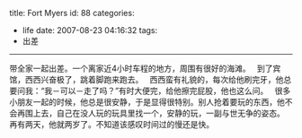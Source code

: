 title: Fort Myers
id: 88
categories:
  - life
date: 2007-08-23 04:16:32
tags:
  - 出差
---

带全家一起出差。一个离家近4小时车程的地方，周围有很好的海滩。
 
到了宾馆，西西兴奋极了，跳着脚跑来跑去。
 
西西蛮有礼貌的，每次给他刷完牙，他总要问我：“我－可以－走了吗？”有时大便完，给他擦完屁股，他也这么问。
 
很多小朋友一起的时候，他总是很安静，于是显得很特别。别人抢着要玩的东西，他不会再围上去，自己在没人玩的玩具里找一个，安静的玩，一副与世无争的姿态。
 
再有两天，他就两岁了。不知道该感叹时间过的慢还是快。